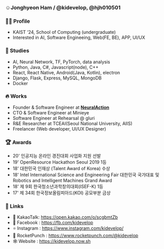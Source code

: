 ### ☺️Jonghyeon Ham  /  @kidevelop, @hjh010501

### 🧑‍💻 Profile
  -  KAIST ‘24, School of Computing (undergraduate)
  -  Interested in AI, Software Engineeing, Web(FE, BE), APP, UI/UX
  
### 🧠 Studies
  - AI, Neural Network, TF, PyTorch, data analysis
  - Python, Java, C#, Javascript(node), C++
  - React, React Native, Android(Java, Kotlin), electron
  - Django, Flask, Express, MySQL, MongoDB
  - Docker

### 🔥 Works 
  - Founder & Software Engineer at [**NeuralAction**](https://neuralaction.github.io)
  - CTO & Software Engineer at Minieye
  - Software Engineer at Rehearsal @ gluri
  - R&E Researcher at TCEAI(Seoul National University, AIIS)
  - Freelancer (Web developer, UI/UX Designer)

### 🏆 Awards
  - 20' 인공지능 온라인 경진대회 사업화 지원 선발
  - 19' OpenResource Hackathon Seoul 2019 1등
  - 18' 대한민국 인재상 (Talent Award of Korea) 수상
  - 18' Intel International Science and Engineering Fair 대한민국 국가대표 및 Robotics and Intelligent Machines Grand Award
  - 18' 제 9회 한국청소년과학창의대회(ISEF-K) 1등
  - 17' 제 34회 한국정보올림피아드(KOI) 공모부분 금상

### 📡 Links
  - 🍪 KakaoTalk: https://open.kakao.com/o/scgbmtZb
  - 📖 Facebook : https://fb.com/kidevelop
  - ⭐️ Instagram : https://www.instagram.com/kidevelop/
  - 👊 RocketPunch : https://www.rocketpunch.com/@kidevelop
  - 🕸 Website : https://kidevelop.now.sh
